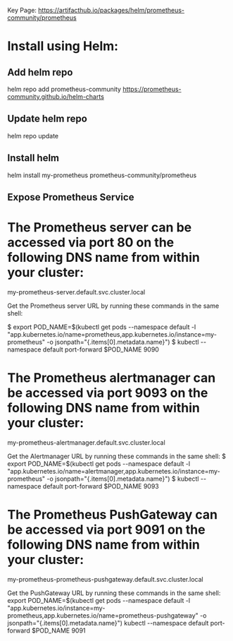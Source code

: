 
Key Page: 
https://artifacthub.io/packages/helm/prometheus-community/prometheus


# Install using Helm:

## Add helm repo
helm repo add prometheus-community https://prometheus-community.github.io/helm-charts

## Update helm repo
helm repo update

## Install helm 
helm install my-prometheus prometheus-community/prometheus

## Expose Prometheus Service

# The Prometheus server can be accessed via port 80 on the following DNS name from within your cluster:
my-prometheus-server.default.svc.cluster.local

Get the Prometheus server URL by running these commands in the same shell:

$ export POD_NAME=$(kubectl get pods --namespace default -l "app.kubernetes.io/name=prometheus,app.kubernetes.io/instance=my-prometheus" -o jsonpath="{.items[0].metadata.name}")
$ kubectl --namespace default port-forward $POD_NAME 9090


# The Prometheus alertmanager can be accessed via port 9093 on the following DNS name from within your cluster:
my-prometheus-alertmanager.default.svc.cluster.local


Get the Alertmanager URL by running these commands in the same shell:
$ export POD_NAME=$(kubectl get pods --namespace default -l "app.kubernetes.io/name=alertmanager,app.kubernetes.io/instance=my-prometheus" -o jsonpath="{.items[0].metadata.name}")
$ kubectl --namespace default port-forward $POD_NAME 9093


# The Prometheus PushGateway can be accessed via port 9091 on the following DNS name from within your cluster:
my-prometheus-prometheus-pushgateway.default.svc.cluster.local

Get the PushGateway URL by running these commands in the same shell:
  export POD_NAME=$(kubectl get pods --namespace default -l "app.kubernetes.io/instance=my-prometheus,app.kubernetes.io/name=prometheus-pushgateway" -o jsonpath="{.items[0].metadata.name}")
  kubectl --namespace default port-forward $POD_NAME 9091

 